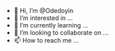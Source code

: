 - 👋 Hi, I’m @Odedoyin
- 👀 I’m interested in ...
- 🌱 I’m currently learning ...
- 💞️ I’m looking to collaborate on ...
- 📫 How to reach me ...

<!---
Odedoyin/Odedoyin is a ✨ special ✨ repository because its `README.md` (this file) appears on your GitHub profile.
You can click the Preview link to take a look at your changes.
--->
